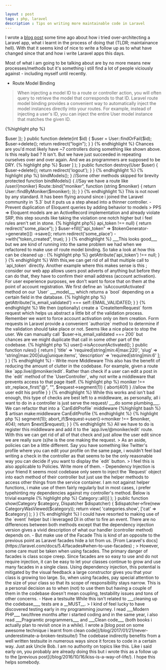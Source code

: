 ```yaml
---

layout : post
tags : php, laravel
description : Tips on writing more maintainable code in Laravel
---
```


I wrote a [blog post](/blog/2016/10/16/kiss-is-a-way-of-life/) some time ago about how i tried over-architecting a Laravel app, what i learnt in the process of doing that (TLDR; maintainance hell). With that it seems kind of nice to write a follow up as to what have changed since that and how i write Laravel apps this days.

Most of what i am going to be talking about are by no more means new processes/methods but it's something i still find a lot of people viciously against - including myself until recently.


- Route Model Binding

> When injecting a model ID to a route or controller action, you will often query to retrieve the model that corresponds to that ID. Laravel route model binding provides a convenient way to automatically inject the model instances directly into your routes. For example, instead of injecting a user's ID, you can inject the entire User model instance that matches the given ID.


{%highlight php %}

<?php

class UserController extends Controller
{

    public function show(int $id)
    {
    	$user = User::findOrFail($id);
    	
    	return view("user.show", [
    	    "user" => $user
    	]);
    }

    public function delete(int $id)
    {
    	$user = User::findOrFail($id);

    	$user->delete();

    	return redirect("login");
    }
}

{% endhighlight %}

Chances are you'd most likely have ~7 controllers doing something like shown above. Is this really bad ? It isn't. But we have just succeeded in repeating ourselves over and over again. And we as programmers are supposed to be DRY. 

{% highlight php %}

<?php

class UserController extends Controller
{

    public function show(User $user) 
    {

        return view(
            'users.show',
            [
                'user' => $user
            ]
        );
    }

    public function destroy(User $user)
    {
        $user->delete();

        return redirect('logout');
    }

}

{% endhighlight %}

{% highlight php %}

<?php

class RouteServiceProvider extends ServiceProvider
{
    protected $namespace = 'App\Http\Controllers';

    public function boot()
    {
        parent::boot();

        $this->bindModels();
    }

    //Some other methods skipped for brevity

    protected function bindModels()
    {
    	//Say we have a route like /user/{moniker}
        Route::bind("moniker", function (string $moniker) {
            return User::findByMoniker($moniker);
        });
    }
}

{% endhighlight %}

This is not novel by any standard. It has been flying around since i joined the Laravel community in `5.3` but it puts us a step ahead into a thinner controller.


- Prevent duplication of Eloquent queries by adding behavior to models

> PPS => Eloquent models are an ActiveRecord implementation and already violate SRP, this step sounds like taking the violation one notch higher but i feel rules aren't set in stone.

{% highlight php%}

<?php

//Some sample model
class User extends Authenticatable
{
    use Notifiable;

    protected $fillable = [
        'name',
        'email',
        'moniker',
        'bio',
        'is_email_validated',
        'api_token'
    ];

    protected $hidden = [
        'password',
        'remember_token',
        'api_token',
        'is_email_validated'
    ];
}

{% endhighlight %}

{% highlight php %}

<?php

class UserController extends Controller
{

   //chunks of code

    public function createApiToken(
    	Request $request,
    	User $user
    ) {
        if ($user->api_token !== null) {
        	return redirect("some_place");
        }

        $user->fill(["api_token" => $tokenGenerator->generate()])
        	->save();

        return redirect('some_place')
        	->with("token_created", true);

    }
}

{% endhighlight %}

___This looks good___ but we are kind of running into the same problem we had when we refactored to make use of route model binding. So take a look at how this can be cleaned up :

{% highlight php %}


<?php

class User extends Authenticatable
{

    //chunks of code

    public function hasApiToken()
    {
        return $this->getAttribute('api_token') !== null;
    }

}
{% endhighlight %}

With this,we can get rid of all that multiple call to `api_token` directly.

Another example where this makes sense is this ; consider our web app allows users post adverts of anything but before they can do that, they have to confirm their email address (account activation). For user experience purposes, we don't want to force that on them at the point of account registration.


We first define an `isAccountActivated` method on our `User` ___model___ which returns a `bool` depending on a certain field in the database.

{% highlight php %}


<?php

class User extends Authenticatable
{

    const EMAIL_VALIDATED = 200;

    const EMAIL_UNVALIDATED = 100;


    //chunks of code

    public function isAccountActivated()
    {
        return
            (int)$this->getAttribute('is_email_validated')
            ===
            self::EMAIL_VALIDATED;
    }
}
{% endhighlight %}

We then (optionally) create a `CreateItemRequest` form request which helps us abstract a little bit of the validation process. Remember we want to force account activation only on item creation. 

Form requests in Laravel provide a convenient `authorize` method to determine if the validation should take place or not. Seems like a nice place to stop the user. We can manually call `$user->is_email_validated === 200` but chances are we might duplicate that call in some other part of the codebase.

{% highlight php %}

<?php

namespace App\Http\Requests;

use Illuminate\Foundation\Http\FormRequest;

class CreateItemRequest extends FormRequest
{

    public function authorize()
    {
        return $this->user()->isAccountActivated();
    }

    public function rules()
    {
        return [
            'title' => 'required|string|min:4|max:220',
            'slug' => 'string|max:200|slug|unique:items',
            'description' => 'required|string|min:6'
        ];
    }
}


{% endhighlight %}


- Write more Middleware

This also has the benefit of reducing the amount of clutter in the codebase. For example, given a route like `app.live/@moniker/edit`. Rather than check if a user can edit a post in the `edit` method of the `UserController`, why not write a middleware that prevents access to that page itself.

{% highlight php %}

<?php

class UserController extends Controller
{

    //This is inline with the making use of route model binding
    public function edit(User $user)
    {
        if $user->moniker !== str_replace_first("@", "", $request->segment(1)) {
            abort(401)
        }

        //allow the user edit his profile

    }
}

{% endhighlight %} 

While this works and isn't bad enough, this type of checks are best left to a middleware, as personally, all i want to do in a controller is just serve the request/ ___do some plumbing___. We can refactor that into a `CanEditProfile` middleware
{%highlight bash %}
$ artisan make:middleware CanEditProfile
{% endhighlight %}

{% highlight php %}
<?php

namespace App\Http\Middleware;

use Closure;

class CanEditProfile
{

    public function handle($request, Closure $next)
    {
        $moniker = str_replace_first("@", "", $request->segment(1));

        abort_if($request->user()->moniker !== $moniker, 404);

        return $next($request);
    }
}
{% endhighlight %}

All we have to do is register this middleware and add it to the `app.live/@moniker/edit` route. With this we can get rid of all of that check and just allow the user edit since we are really sure (s)he is the one making the request.

> As an aside, policies can be a little different. Say you have something like Twitter's profile where you can edit your profile on the same page, i wouldn't feel bad writing a check in the controller as that seems to be the only reasonable way you can decide if you want to display the `edit` button.

> I feel this is also applicable to Policies. Write more of them.


- Dependency Injection is your friend

It seems most codebase only seem to inject the `Request` object into each method of their controller but just use the helper methods to access other things from the service container. I am not against helper functions, i make use of them fairly regularly but in most cases, i prefer typehinting my dependencies against my controller's method.

Below is trivial example

{% highlight php %}
<?php

use Illuminate\Contracts\Events\Dispatcher;
use Illuminate\Http\Request;
use App\Category;
use App\Events\CategoryWasViewed;

class CategoryController extends Controller
{

    public function index()
    {
        return view(
            'categories.index',
            ['cats' => Category::all()]
        );
    }

    public function show(Category $category, Dispatcher $dispatcher)
    {
        $dispatcher->fire(new CategoryWasViewed($category));

        return view(
            'categories.show',
            ['cat' => $category]
        );
    }
}

{% endhighlight %}


I could have resorted to making use of the `event` helper but i leveraged DI in other to fire an event. There are no differences between both methods except that the dependency injection version gives a vivid description of what our handler (controller method) depends on.

- But make use of the Facade

This is kind of an opposite to the previous point as Laravel facades hide a lot from us.

[From Laravel's docs](https://laravel.com/docs/5.4/facades#when-to-use-facades) ;

> However, some care must be taken when using facades. The primary danger of facades is class scope creep. Since facades are so easy to use and do not require injection, it can be easy to let your classes continue to grow and use many facades in a single class. Using dependency injection, this potential is mitigated by the visual feedback a large constructor gives you that your class is growing too large. So, when using facades, pay special attention to the size of your class so that its scope of responsibility stays narrow.

This is a personal decision as to when (not) to use them but having a couple of them in the codebase doesn't mean coupling, testability issues and tons of other concerns.

- Have a testsuite

While this isn't related to ___cleaning up the codebase___, tests are a __MUST__.

> I kind of feel lucky to have discovered testing early in my programming journey. I read ___Modern PHP___ two/three months after i started coding and in the same year, i also read  ___Pragramtic programmers___ and ___Clean code___ (both books i actually plan to revisit once in a while). I wrote a [blog post on some awesome technique i learnt from clean code](/blog/2017/01/21/never-underestimate-a-broken-testsuite/)

The codebase indirectly benefits from a well written testsuite in numerous ways since it forces to code in a certain way. Just ask Uncle Bob. I am no authority on topics like this.

Like i said early on, you probably are already doing this but i wrote this as a follow up to the [previous post](/blog/2016/10/16/kiss-is-a-way-of-life/). I hope this helps somebody.
